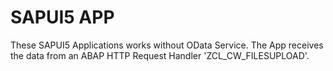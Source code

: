 SAPUI5 APP
=======

These SAPUI5 Applications works without OData Service.
The App receives the data from an ABAP HTTP Request Handler 'ZCL_CW_FILESUPLOAD'.